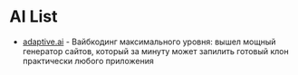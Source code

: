 # AI List

* [adaptive.ai](https://adaptive.ai/) - Вайбкодинг максимального уровня: вышел мощный генератор сайтов, который за минуту может запилить готовый клон практически любого приложения
